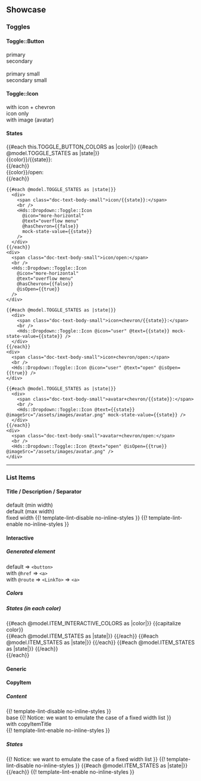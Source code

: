 ## Showcase

<section data-test-percy data-section="showcase">
  <h3>Toggles</h3>
  <h4>Toggle::Button</h4>
  <div class="dummy-dropdown-toggle-button-sample">
    <div>
      <span class="doc-text-body-small">primary</span>
      <Hds::Dropdown::Toggle::Button @text="Lorem ipsum" />
    </div>
    <div>
      <span class="doc-text-body-small">secondary</span>
      <Hds::Dropdown::Toggle::Button @text="Lorem ipsum" @color="secondary" />
    </div>
  </div>
  <br />
  <div class="dummy-dropdown-toggle-button-sample">
    <div>
      <span class="doc-text-body-small">primary small</span>
      <Hds::Dropdown::Toggle::Button @text="Lorem ipsum" @size="small" />
    </div>
    <div>
      <span class="doc-text-body-small">secondary small</span>
      <Hds::Dropdown::Toggle::Button @text="Lorem ipsum" @size="small" @color="secondary" />
    </div>
  </div>
  <h4>Toggle::Icon</h4>
  <div class="dummy-dropdown-toggle-icon-sample">
    <div>
      <span class="doc-text-body-small">with icon + chevron</span>
      <Hds::Dropdown::Toggle::Icon @icon="user" @text="user menu" />
    </div>
    <div>
      <span class="doc-text-body-small">icon only</span>
      <Hds::Dropdown::Toggle::Icon @icon="more-horizontal" @hasChevron={{false}} @text="overflow menu" />
    </div>
    <div>
      <span class="doc-text-body-small">with image (avatar)</span>
      <Hds::Dropdown::Toggle::Icon @imageSrc="/assets/images/avatar.png" @text="user menu" />
    </div>
  </div>
  <h4>States</h4>
  <div class="dummy-dropdown-toggle-states-grid">
    {{#each this.TOGGLE_BUTTON_COLORS as |color|}}
      {{#each @model.TOGGLE_STATES as |state|}}
        <div>
          <span class="doc-text-body-small">{{color}}/{{state}}:</span>
          <br />
          <Hds::Dropdown::Toggle::Button @text={{capitalize state}} @color={{color}} mock-state-value={{state}} />
        </div>
      {{/each}}
      <div>
        <span class="doc-text-body-small">{{color}}/open:</span>
        <br />
        <Hds::Dropdown::Toggle::Button @text="Opened" @isOpen={{true}} @color={{color}} />
      </div>
    {{/each}}

    {{#each @model.TOGGLE_STATES as |state|}}
      <div>
        <span class="doc-text-body-small">icon/{{state}}:</span>
        <br />
        <Hds::Dropdown::Toggle::Icon
          @icon="more-horizontal"
          @text="overflow menu"
          @hasChevron={{false}}
          mock-state-value={{state}}
        />
      </div>
    {{/each}}
    <div>
      <span class="doc-text-body-small">icon/open:</span>
      <br />
      <Hds::Dropdown::Toggle::Icon
        @icon="more-horizontal"
        @text="overflow menu"
        @hasChevron={{false}}
        @isOpen={{true}}
      />
    </div>

    {{#each @model.TOGGLE_STATES as |state|}}
      <div>
        <span class="doc-text-body-small">icon+chevron/{{state}}:</span>
        <br />
        <Hds::Dropdown::Toggle::Icon @icon="user" @text={{state}} mock-state-value={{state}} />
      </div>
    {{/each}}
    <div>
      <span class="doc-text-body-small">icon+chevron/open:</span>
      <br />
      <Hds::Dropdown::Toggle::Icon @icon="user" @text="open" @isOpen={{true}} />
    </div>

    {{#each @model.TOGGLE_STATES as |state|}}
      <div>
        <span class="doc-text-body-small">avatar+chevron/{{state}}:</span>
        <br />
        <Hds::Dropdown::Toggle::Icon @text={{state}} @imageSrc="/assets/images/avatar.png" mock-state-value={{state}} />
      </div>
    {{/each}}
    <div>
      <span class="doc-text-body-small">avatar+chevron/open:</span>
      <br />
      <Hds::Dropdown::Toggle::Icon @text="open" @isOpen={{true}} @imageSrc="/assets/images/avatar.png" />
    </div>
  </div>

  <hr class="dummy-divider" />

  <h3>List Items</h3>

  <h4>Title / Description / Separator</h4>
  <div class="dummy-dropdown-list-items-base-sample">
    <div>
      <span class="doc-text-body-small">default (min width)</span>
      <Doc::ListContainer class="hds-dropdown-list">
        <Hds::Dropdown::ListItem::Title @text="A simple title" />
        <Hds::Dropdown::ListItem::Description @text="A description." />
        <Hds::Dropdown::ListItem::Separator />
        <Hds::Dropdown::ListItem::Interactive @route="index" @text="Item" />
      </Doc::ListContainer>
    </div>
    <div>
      <span class="doc-text-body-small">default (max width)</span>
      <Doc::ListContainer class="hds-dropdown-list">
        <Hds::Dropdown::ListItem::Title
          @text="A longer title that could span multiple lines if the characters surpass a certain length"
        />
        <Hds::Dropdown::ListItem::Description
          @text="A longer description that could span on multiple lines if the number of characters require more width than the dropdown provides by default."
        />
        <Hds::Dropdown::ListItem::Separator />
        <Hds::Dropdown::ListItem::Interactive
          @route="index"
          @text="A longer item that could span multiple lines if the characters surpass a certain length"
        />
      </Doc::ListContainer>
    </div>
    <div>
      <span class="doc-text-body-small">fixed width</span>
      {{! template-lint-disable no-inline-styles }}
      <Doc::ListContainer class="hds-dropdown-list" style="width: 250px">
        <Hds::Dropdown::ListItem::Title
          @text="A longer title that could span multiple lines if the characters surpass a certain length"
        />
        <Hds::Dropdown::ListItem::Description
          @text="A longer description that could span on multiple lines if the number of characters require more width than the dropdown provides by default."
        />
        <Hds::Dropdown::ListItem::Separator />
        <Hds::Dropdown::ListItem::Interactive
          @route="index"
          @text="A longer item that could span multiple lines if the characters surpass a certain length"
        />
      </Doc::ListContainer>
      {{! template-lint-enable no-inline-styles }}
    </div>
  </div>

  <h4>Interactive</h4>
  <h5>Generated element</h5>
  <div class="dummy-dropdown-list-items-base-sample">
    <div>
      <span class="doc-text-body-small">default ⇒ <code class="dummy-code">&lt;button&gt;</code></span>
      <br />
      <Doc::ListContainer class="hds-dropdown-list">
        <Hds::Dropdown::ListItem::Interactive @text="Lorem ipsum dolor" />
      </Doc::ListContainer>
    </div>
    <div>
      <span class="doc-text-body-small">with
        <code class="dummy-code">@href</code>
        ⇒
        <code class="dummy-code">&lt;a&gt;</code></span>
      <br />
      <Doc::ListContainer class="hds-dropdown-list">
        <Hds::Dropdown::ListItem::Interactive @href="/" @text="Lorem ipsum dolor" />
      </Doc::ListContainer>
    </div>
    <div>
      <span class="doc-text-body-small">with
        <code class="dummy-code">@route</code>
        ⇒
        <code class="dummy-code">&lt;LinkTo&gt;</code>
        ⇒
        <code class="dummy-code">&lt;a&gt;</code></span>
      <br />
      <Doc::ListContainer class="hds-dropdown-list">
        <Hds::Dropdown::ListItem::Interactive @route="index" @text="Lorem ipsum dolor" />
      </Doc::ListContainer>
    </div>
  </div>

  <h5>Colors</h5>
  <div class="dummy-dropdown-list-items-base-sample">
    <Doc::ListContainer class="hds-dropdown-list">
      <Hds::Dropdown::ListItem::Interactive @icon="settings" @text="action (default)" @color="action" />
    </Doc::ListContainer>
    <Doc::ListContainer class="hds-dropdown-list">
      <Hds::Dropdown::ListItem::Interactive @icon="trash" @text="critical" @color="critical" />
    </Doc::ListContainer>
  </div>
  <h5>States (in each color)</h5>
  {{#each @model.ITEM_INTERACTIVE_COLORS as |color|}}
    <span class="doc-text-body-small">{{capitalize color}}</span>
    <div class="dummy-dropdown-list-items-base-sample">
      <Doc::ListContainer class="hds-dropdown-list">
        {{#each @model.ITEM_STATES as |state|}}
          <Hds::Dropdown::ListItem::Interactive @text={{state}} @color={{color}} mock-state-value={{state}} />
        {{/each}}
        <Hds::Dropdown::ListItem::Separator />
        <Hds::Dropdown::ListItem::Interactive @text="loading" @color={{color}} @isLoading={{true}} />
      </Doc::ListContainer>
      <Doc::ListContainer class="hds-dropdown-list">
        {{#each @model.ITEM_STATES as |state|}}
          <Hds::Dropdown::ListItem::Interactive
            @icon={{if (eq color "critical") "trash" "settings"}}
            @text="{{state}} with icon"
            @color={{color}}
            mock-state-value={{state}}
          />
        {{/each}}
        <Hds::Dropdown::ListItem::Separator />
        <Hds::Dropdown::ListItem::Interactive
          @icon={{if (eq color "critical") "trash" "settings"}}
          @text="loading with icon"
          @color={{color}}
          @isLoading={{true}}
        />
      </Doc::ListContainer>
      <Doc::ListContainer class="hds-dropdown-list">
        {{#each @model.ITEM_STATES as |state|}}
          <Hds::Dropdown::ListItem::Interactive
            @icon={{if (eq color "critical") "trash" "settings"}}
            @text="{{state}} with a longer text string that may wrap since max-width is defined on the container"
            @color={{color}}
            mock-state-value={{state}}
          />
        {{/each}}
      </Doc::ListContainer>
    </div>
  {{/each}}

  <h4>Generic</h4>
  <div class="dummy-dropdown-list-items-base-sample">
    <Doc::ListContainer class="hds-dropdown-list">
      <Hds::Dropdown::ListItem::Generic>
        <Doc::Placeholder @text="some generic content here" @width="200" @height="40" @background="#e1f5fe" />
      </Hds::Dropdown::ListItem::Generic>
    </Doc::ListContainer>
  </div>

  <h4>CopyItem</h4>
  <h5>Content</h5>
  <div class="dummy-dropdown-list-items-base-sample">
    {{! template-lint-disable no-inline-styles }}
    <div>
      <span class="doc-text-body-small">base</span>
      {{! Notice: we want to emulate the case of a fixed width list }}
      <Doc::ListContainer class="hds-dropdown-list" style="width: 250px">
        <Hds::Dropdown::ListItem::CopyItem @text="91ee1e8ef65b337f0e70d793f456c71d" />
      </Doc::ListContainer>
    </div>
    <div>
      <span class="doc-text-body-small">with copyItemTitle</span>
      <Doc::ListContainer class="hds-dropdown-list" style="width: 250px">
        <Hds::Dropdown::ListItem::CopyItem
          @copyItemTitle="Lorem ipsum dolor"
          @text="91ee1e8ef65b337f0e70d793f456c71d"
        />
      </Doc::ListContainer>
    </div>
    {{! template-lint-enable no-inline-styles }}
  </div>
  <h5>States</h5>
  <div class="dummy-dropdown-list-items-base-sample">
    {{! Notice: we want to emulate the case of a fixed width list }}
    {{! template-lint-disable no-inline-styles }}
    <Doc::ListContainer class="hds-dropdown-list" style="width: 250px">
      {{#each @model.ITEM_STATES as |state|}}
        <Hds::Dropdown::ListItem::CopyItem
          @text="{{state}}: 91ee1e8ef65b337f0e70d793f456c71d"
          mock-state-value={{state}}
          mock-state-selector="button"
        />
      {{/each}}
      <Hds::Dropdown::ListItem::CopyItem
        @text="success: 91ee1e8ef65b337f0e70d793f456c71d91ee1e8ef65b337f0e70d793f456c71d91ee1e8ef65b337f0e70d793f456c71d"
        @isSuccess={{true}}
        mock-state-value="success"
        mock-state-selector="button"
      />
    </Doc::ListContainer>
    {{! template-lint-enable no-inline-styles }}
  </div>
</section>